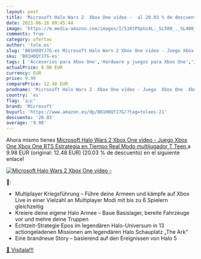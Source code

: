```yaml
---
layout: post
title: 'Microsoft Halo Wars 2  Xbox One vídeo -  al 20.03 % de descuento'
date: 2021-06-16 09:45:44
image: 'https://m.media-amazon.com/images/I/51KtPXpUz4L._SL500_._SL400_.jpg'
comments: true
category: ofertas
author: 'tole.es'
slug: 'B01H0QYJ7G-es Microsoft Halo Wars 2 Xbox One vídeo - Juego Xbox One Xbox...'
sku: 'B01H0QYJ7G-es'
tags: [ 'Accesorios para Xbox One','Hardware y juegos para Xbox One','Juegos para Xbox One','Videojuegos','microsoft','xbox', ]
actualPrice: 9.98 EUR
currency: EUR
price: 9.98
comparePrice: 12.48 EUR
prodname: 'Microsoft Halo Wars 2  Xbox One vídeo - Juego  Xbox One  Xbox One  RTS  Estrategia en Tiempo Real   Modo multijugador  T  Teen  '
country: 'es'
flag: '🇪🇸'
brand: 'Microsoft'
buyurl: 'https://www.amazon.es/dp/B01H0QYJ7G/?tag=tolees-21'
descuento: '20.03'
average: '9.98'
---
```


Ahora mismo tienes [Microsoft Halo Wars 2  Xbox One vídeo - Juego  Xbox One  Xbox One  RTS  Estrategia en Tiempo Real   Modo multijugador  T  Teen  ](https://www.amazon.es/dp/B01H0QYJ7G/?tag=tolees-21) a 9.98 EUR (original: 12.48 EUR) (20.03 %  de descuento) en el siguiente enlace!

[![Microsoft Halo Wars 2  Xbox One vídeo - ](https://m.media-amazon.com/images/I/51KtPXpUz4L._SL500_._SL400_.jpg)](https://www.amazon.es/dp/B01H0QYJ7G/?tag=tolees-21)

🔎:

- Multiplayer Kriegsführung – Führe deine Armeen und kämpfe auf Xbox Live in einer Vielzahl an Multiplayer Modi mit bis zu 6 Spielern gleichzeitig
- Kreiere deine eigene Halo Armee – Baue Basislager, bereite Fahrzeuge vor und mehre deine Truppen
- Echtzeit-Strategie Epos im legendären Halo-Universum in 13 actiongeladenen Missionen am legendären Halo Schauplatz „The Ark“
- Eine brandneue Story – basierend auf den Ereignissen von Halo 5

[🛒 Visítala!!!](https://www.amazon.es/dp/B01H0QYJ7G/?tag=tolees-21)
